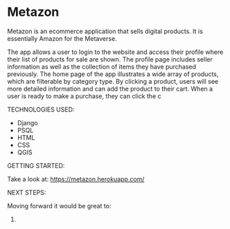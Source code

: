 # Metazon

Metazon is an ecommerce application that sells digital products. It is essentially Amazon for the Metaverse. 

The app allows a user to login to the website and access their profile where their list of products for sale are shown. The profile page includes seller information as well as the collection of items they have purchased previously. The home page of the app illustrates a wide array of products, which are filterable by category type. By clicking a product, users will see more detailed information and can add the product to their cart. When a user is ready to make a purchase, they can click the c

TECHNOLOGIES USED:

- Django
- PSQL
- HTML
- CSS
- QGIS

GETTING STARTED:

Take a look at: https://metazon.herokuapp.com/

NEXT STEPS:

Moving forward it would be great to:

1.